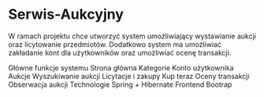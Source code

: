 # Serwis-Aukcyjny

W ramach projektu chce utworzyć system umożliwiający wystawianie aukcji oraz licytowanie przedmiotów. Dodatkowo system ma umożliwiać zakładanie kont dla użytkowników oraz umożliwiać ocenę transakcji.

Główne funkcje systemu
Strona główna
Kategorie
Konto użytkownika
Aukcje
Wyszukiwanie aukcji
Licytacje i zakupy Kup teraz
Oceny transakcji
Obserwacja aukcji
Technologie
Spring + Hibernate
Frontend Bootrap
